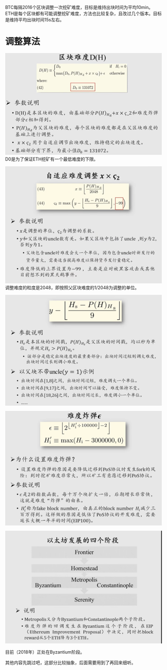 BTC每隔2016个区块调整一次挖矿难度，目标是维持出块时间为平均10min。
ETH是每个区块都有可能调整挖矿难度，方法也比较复杂，且改过几个版本。目标是维持平均出块时间15s左右。
# 调整算法
![2d23266e617930f3729d1c0f28acf9c8](19ETH挖矿难度调整算法.resources/863CC815-AC50-45F3-9FE1-2C412F9FBDFB.png)
D0是为了保证ETH挖矿有一个最低难度的下限。

![fda1effda2d6ac2e1018474edac89828](19ETH挖矿难度调整算法.resources/4E9FDA3C-CE3B-45EB-86D7-061BC344CD12.png)
调整难度的粒度是2048，即按照父区块难度的1/2048为调整的单位。

![951391f93a35c85f4486a763ba9c89ee](19ETH挖矿难度调整算法.resources/DB3D2DDB-BF51-464A-AEAE-FA078A0B8CC5.png)

![b7d64b072c3d53d3b0fd46c57cbd457a](19ETH挖矿难度调整算法.resources/5575EA0B-3F91-4039-965F-EA338B9D0CF1.png)

![54d07cc06aaa56c752461d72f06821fa](19ETH挖矿难度调整算法.resources/05E72C3A-5311-450B-B70F-3F4769334B81.png)

目前（2018年）正处在Byzantium阶段。

其他内容先跳过吧，这部分比较抽象，后面需要用到了再回来细听。